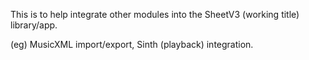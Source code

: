 This is to help integrate other modules into the SheetV3 (working title) library/app.

(eg) MusicXML import/export, Sinth (playback) integration.
